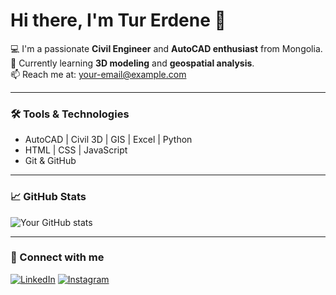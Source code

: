 # Hi there, I'm Tur Erdene 👋

💻 I'm a passionate **Civil Engineer** and **AutoCAD enthusiast** from Mongolia.  
🌱 Currently learning **3D modeling** and **geospatial analysis**.  
📫 Reach me at: [your-email@example.com](mailto:your-email@example.com)

---

### 🛠️ Tools & Technologies
- AutoCAD | Civil 3D | GIS | Excel | Python
- HTML | CSS | JavaScript
- Git & GitHub

---

### 📈 GitHub Stats
![Your GitHub stats](https://github-readme-stats.vercel.app/api?username=tur-erdene&show_icons=true&theme=tokyonight)

---

### 🔗 Connect with me
[![LinkedIn](https://img.shields.io/badge/LinkedIn-blue?logo=linkedin)](https://linkedin.com/in/yourname)
[![Instagram](https://img.shields.io/badge/Instagram-pink?logo=instagram)](https://instagram.com/yourname)

